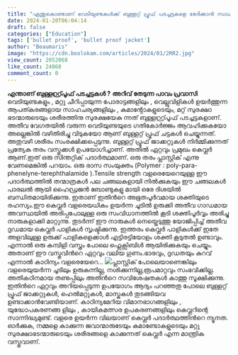 ```yaml
---
title: "എന്തുകൊണ്ടാണ് വെടിയുണ്ടകൾക്ക് ബുള്ളറ്റ് പ്രൂഫ് പടച്ചട്ടകളെ ഭേദിക്കാൻ സാധിക്കാത്തത് ?"
date: 2024-01-20T06:04:14
draft: false
categories: ["Education"]
tags: ['bullet proof', 'bullet proof jacket']
author: "Beaumaris"
image: "https://cdn.boolokam.com/articles/2024/01/2RR2.jpg"
view_count: 2052068
like_count: 24868
comment_count: 0
---
```


**എന്താണ് ബുള്ളറ്റ്പ്രൂഫ്‌ പടച്ചട്ടകള്‍ ?** **അറിവ് തേടുന്ന പാവം പ്രവാസി** വെടിയുണ്ടകളും , മറ്റു ചീറിപ്പായുന്ന പോരാട്ടങ്ങളിലും , വെല്ലുവിളികള്‍ ഉയര്‍ത്തുന്ന ആപത്കരങ്ങളായ സാഹചര്യങ്ങളിലും , കമാൻ്റോകളുടെയും, മറ്റ് സുരക്ഷാ ഭടന്മാരുടെയും ശരീരത്തിനു സുരക്ഷയേകു ന്നത് ബുള്ളറ്റ്പ്രൂഫ്‌ പടച്ചട്ടകളാണ്. അതീവ വേഗതയില്‍ വരുന്ന വെടിയുണ്ടയുടെ ഗതികോര്‍ജ്ജം ആവഹിക്കുകയോ അല്ലെങ്കില്‍ വഴിതിരിച്ചു വിടുകയോ ആണ് ബുള്ളറ്റ് പ്രൂഫ്‌ ചട്ടകള്‍ ചെയ്യുന്നത്. അതുവഴി ശരീരം സംരക്ഷിക്കപ്പെടുന്നു. ബുള്ളറ്റ് പ്രൂഫ്‌ ജാക്കറ്റുകള്‍ നിര്‍മ്മിക്കുന്നത് പ്രത്യേക തരം വസ്തുക്കള്‍ ഉപയോഗിച്ചാണ്‌. അതില്‍ ഏറ്റവും പ്രമുഖം കെവ്ലര്‍ ആണ്.ഇത് ഒരു സിന്തറ്റിക് പദാര്‍ത്ഥമാണ്. ഒരു തരം പ്ലാസ്റ്റിക് എന്നു വേണമെങ്കില്‍ പറയാം. ഒരു രാസ സംയുക്തം (Polymer : poly-para-phenelyne-terephthalamide ).Tensile strength വളരെയേറെയുള്ള ഈ പദാര്‍ത്ഥത്തില്‍ തന്മാത്രകള്‍ പല ചങ്ങലകളായി നില്‍ക്കുകയും ഈ ചങ്ങലകള്‍ പാരലല്‍ ആയി ഹൈഡ്രജന്‍ ബോണ്ടുകളു മായി ഒരേ ദിശയില്‍ ബന്ധിതമായിരിക്കുന്നു. ഇതാണ് ഇതിന്‍റെ അഭൂതപൂര്‍വമായ ശക്തിയുടെ രഹസ്യം.ഈ കെവ്ലര്‍ വളരെയധികം ഉയര്‍ന്ന ചൂടില്‍ ഉരുക്കി അതീവ ഗാഡമായ അവസ്ഥയില്‍ അരിപ്പപോലുള്ള ഒരു സംവിധാനത്തില്‍ കൂടി ശക്തിപൂര്‍വ്വം അരിച്ചു നാരുകളാക്കി മാറ്റുന്നു. തുടര്‍ന്ന് ഈ നാരുകള്‍ നെയ്തെടുത്തു യോജിപ്പിച്ച് അതീവ ദൃഡമായ കെവ്ലര്‍ പാളികള്‍ സൃഷ്ടിക്കുന്നു. ഇത്തരം കെവ്ലര്‍ പാളികള്‍ക്ക്‌ ഇതേ അളവിലുള്ള ഉരുക്ക് പാളികളെക്കാള്‍ എട്ടിരട്ടിയോളം ശക്തി കൂടുതല്‍ ഉണ്ടാവും. എന്നാല്‍ ഒരു കമ്പിളി വസ്ത്രം പോലെ ഫ്ലെക്സിബിള്‍ ആയിരിക്കുകയും ചെയ്യും. അതാണ് ഈ വസ്തുവിന്‍റെ ഏറ്റവും വലിയ ഗുണം.ഭാരവും, ദൃഡതയും കുറവ് എന്നാല്‍ കാഠിന്യം വളരെയേറെ... ![](https://cdn.boolokam.com/articles/2024/01/bullet-proof-vest.jpg)പ്ലാസ്റ്റിക് പോലെയാണെങ്കിലും വളരെയുയര്‍ന്ന ചൂടിലും ഉരുകുന്നില്ല, നശിക്കുന്നില്ല,രൂപമാറ്റവും സംഭവിക്കില്ല. അതികഠിനമായ തണുപ്പിലും അതിന്‍റെ സവിശേഷതകള്‍ കാത്തു സൂക്ഷിക്കുന്നു. ഇതിന്‍റെ ഏറ്റവും അറിയപ്പെടുന്ന ഉപയോഗം ആദ്യം പറഞ്ഞതു പോലെ ബുള്ളറ്റ് പ്രൂഫ്‌ ജാക്കറ്റുകള്‍, ഹെല്‍മറ്റുകള്‍, മാസ്കുകള്‍ തുടങ്ങിയവ ഉണ്ടാക്കാന്‍വേണ്ടിയാണ്. കാഠിന്യമേറിയ വിമാനഭാഗങ്ങളിലും , യുദ്ധോപകരണങ്ങ ളിലും , കായികമത്സര ഉപകരണങ്ങളിലും കെവ്ലറിന്റെ സാന്നിദ്ധ്യമുണ്ട്. വളരെ ഉയര്‍ന്ന വിലയാണ് കെവ്ലര്‍ പദാര്‍ത്ഥത്തിന്‍റെ ന്യൂനത. ഓര്‍ക്കുക, നമ്മളെ കാക്കുന്ന ജവാന്മാരുടേയും കമാണ്ടോകളുടെയും മറ്റു സുരക്ഷാഭടന്മാരുടെയും ശരീരങ്ങളെ കാക്കുന്നത് കെവ്ലര്‍ എന്ന മാന്ത്രിക വസ്തുവാണ്.
